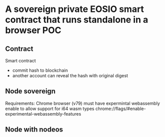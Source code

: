 # A sovereign private EOSIO smart contract that runs standalone in a browser POC

## Contract
Smart contract
- commit hash to blockchain
- another account can reveal the hash with original digest

## Node sovereign

Requirements:
Chrome browser (v79) must have expermintal webassembly enable to allow support for i64 wasm types
chrome://flags/#enable-experimental-webassembly-features

## Node with nodeos
